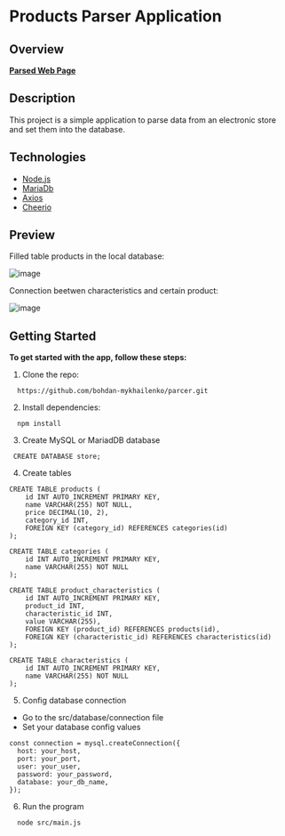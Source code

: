 #  Products Parser Application

## Overview
[**Parsed Web Page**](https://hotline.ua/ua/mobile/mobilnye-telefony-i-smartfony/?mode=series&sort=popularity)

## Description

This project is a simple application to parse data from an electronic store and set them into the database.

## Technologies

- [Node.js](https://nodejs.org/en)
- [MariaDb](https://mariadb.org/)
- [Axios](https://axios-http.com/)
- [Cheerio](https://cheerio.js.org/)


## Preview

Filled table products in the local database:

![image](https://github.com/bohdan-mykhailenko/parser/assets/76702178/055662d6-bea4-437c-9441-8606bdceedb1)

Connection beetwen characteristics and certain product:

![image](https://github.com/bohdan-mykhailenko/parser/assets/76702178/1af345b9-7f90-49c8-bbab-bb4103d66487)



## Getting Started

**To get started with the app, follow these steps:**

1.  Clone the repo:
    
```shell
  https://github.com/bohdan-mykhailenko/parcer.git
```

2.  Install dependencies:
    
```shell
  npm install
```

3. Create MySQL or MariadDB database
```shell
 CREATE DATABASE store;
```

4. Create tables
```shell
CREATE TABLE products (
    id INT AUTO_INCREMENT PRIMARY KEY,
    name VARCHAR(255) NOT NULL,
    price DECIMAL(10, 2),
    category_id INT,
    FOREIGN KEY (category_id) REFERENCES categories(id)
);

CREATE TABLE categories (
    id INT AUTO_INCREMENT PRIMARY KEY,
    name VARCHAR(255) NOT NULL
);

CREATE TABLE product_characteristics (
    id INT AUTO_INCREMENT PRIMARY KEY,
    product_id INT,
    characteristic_id INT,
    value VARCHAR(255),
    FOREIGN KEY (product_id) REFERENCES products(id),
    FOREIGN KEY (characteristic_id) REFERENCES characteristics(id)
);

CREATE TABLE characteristics (
    id INT AUTO_INCREMENT PRIMARY KEY,
    name VARCHAR(255) NOT NULL
);
```
    
5. Config database connection
  * Go to the src/database/connection file
  * Set your database config values
```shell
const connection = mysql.createConnection({
  host: your_host,
  port: your_port,
  user: your_user,
  password: your_password,
  database: your_db_name,
});
```

6. Run the program
```shell
  node src/main.js
```
